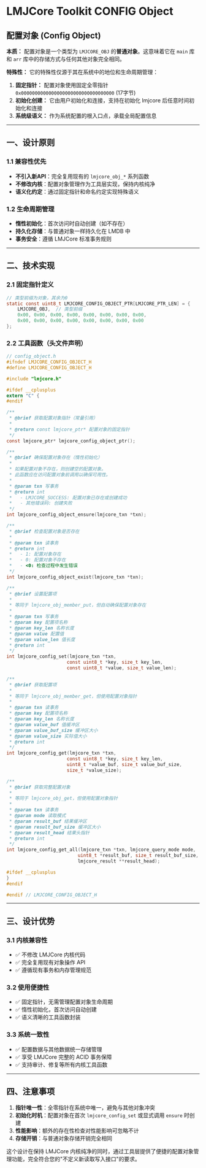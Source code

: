 # LMJCore Toolkit CONFIG Object
## 配置对象 (Config Object)

**本质：** 配置对象是一个类型为 `LMJCORE_OBJ` 的**普通对象**。这意味着它在 `main` 库和 `arr` 库中的存储方式与任何其他对象完全相同。

**特殊性：** 它的特殊性仅源于其在系统中的地位和生命周期管理：
1. **固定指针：** 配置对象使用固定全零指针 `0x0000000000000000000000000000000000` (17字节)
2. **初始化创建：** 它由用户初始化和连接，支持在初始化 lmjcore 后任意时间初始化和连接
3. **系统级语义：** 作为系统配置的根入口点，承载全局配置信息

---

## 一、设计原则

### 1.1 兼容性优先
- **不引入新API**：完全复用现有的 `lmjcore_obj_*` 系列函数
- **不修改内核**：配置对象管理作为工具层实现，保持内核纯净
- **语义化约定**：通过固定指针和命名约定实现特殊语义

### 1.2 生命周期管理
- **惰性初始化**：首次访问时自动创建（如不存在）
- **持久化存储**：与普通对象一样持久化在 LMDB 中
- **事务安全**：遵循 LMJCore 标准事务规则

---

## 二、技术实现

### 2.1 固定指针定义

```c
// 类型前缀为对象，其余为0
static const uint8_t LMJCORE_CONFIG_OBJECT_PTR[LMJCORE_PTR_LEN] = {
    LMJCORE_OBJ,  // 类型前缀
    0x00, 0x00, 0x00, 0x00, 0x00, 0x00, 0x00, 0x00,
    0x00, 0x00, 0x00, 0x00, 0x00, 0x00, 0x00, 0x00
};
```

### 2.2 工具函数（头文件声明）

```c
// config_object.h
#ifndef LMJCORE_CONFIG_OBJECT_H
#define LMJCORE_CONFIG_OBJECT_H

#include "lmjcore.h"

#ifdef __cplusplus
extern "C" {
#endif

/**
 * @brief 获取配置对象指针（常量引用）
 * 
 * @return const lmjcore_ptr* 配置对象的固定指针
 */
const lmjcore_ptr* lmjcore_config_object_ptr();

/**
 * @brief 确保配置对象存在（惰性初始化）
 * 
 * 如果配置对象不存在，则创建空的配置对象。
 * 此函数应在访问配置对象前调用以确保可用性。
 * 
 * @param txn 写事务
 * @return int 
 *   - LMJCORE_SUCCESS: 配置对象已存在或创建成功
 *   - 其他错误码: 创建失败
 */
int lmjcore_config_object_ensure(lmjcore_txn *txn);

/**
 * @brief 检查配置对象是否存在
 * 
 * @param txn 读事务
 * @return int 
 *   - 1: 配置对象存在
 *   - 0: 配置对象不存在
 *   - <0: 检查过程中发生错误
 */
int lmjcore_config_object_exist(lmjcore_txn *txn);

/**
 * @brief 设置配置项
 * 
 * 等同于 lmjcore_obj_member_put，但自动确保配置对象存在
 * 
 * @param txn 写事务
 * @param key 配置项名称
 * @param key_len 名称长度
 * @param value 配置值
 * @param value_len 值长度
 * @return int 
 */
int lmjcore_config_set(lmjcore_txn *txn, 
                      const uint8_t *key, size_t key_len,
                      const uint8_t *value, size_t value_len);

/**
 * @brief 获取配置项
 * 
 * 等同于 lmjcore_obj_member_get，但使用配置对象指针
 * 
 * @param txn 读事务
 * @param key 配置项名称
 * @param key_len 名称长度
 * @param value_buf 值缓冲区
 * @param value_buf_size 缓冲区大小
 * @param value_size 实际值大小
 * @return int 
 */
int lmjcore_config_get(lmjcore_txn *txn,
                      const uint8_t *key, size_t key_len,
                      uint8_t *value_buf, size_t value_buf_size,
                      size_t *value_size);

/**
 * @brief 获取完整配置对象
 * 
 * 等同于 lmjcore_obj_get，但使用配置对象指针
 * 
 * @param txn 读事务
 * @param mode 读取模式
 * @param result_buf 结果缓冲区
 * @param result_buf_size 缓冲区大小
 * @param result_head 结果头指针
 * @return int 
 */
int lmjcore_config_get_all(lmjcore_txn *txn, lmjcore_query_mode mode,
                          uint8_t *result_buf, size_t result_buf_size,
                          lmjcore_result **result_head);

#ifdef __cplusplus
}
#endif

#endif // LMJCORE_CONFIG_OBJECT_H
```
---

## 三、设计优势

### 3.1 内核兼容性
- ✅ 不修改 LMJCore 内核代码
- ✅ 完全复用现有对象操作 API
- ✅ 遵循现有事务和内存管理规范

### 3.2 使用便捷性
- ✅ 固定指针，无需管理配置对象生命周期
- ✅ 惰性初始化，首次访问自动创建
- ✅ 语义清晰的工具函数封装

### 3.3 系统一致性
- ✅ 配置数据与其他数据统一存储管理
- ✅ 享受 LMJCore 完整的 ACID 事务保障
- ✅ 支持审计、修复等所有内核工具函数

---

## 四、注意事项

1. **指针唯一性**：全零指针在系统中唯一，避免与其他对象冲突
2. **初始化时机**：配置对象在首次 `lmjcore_config_set` 或显式调用 `ensure` 时创建
3. **性能影响**：额外的存在性检查对性能影响可忽略不计
4. **存储开销**：与普通对象存储开销完全相同

这个设计在保持 LMJCore 内核纯净的同时，通过工具层提供了便捷的配置对象管理功能，完全符合您的"不定义新读取写入接口"的要求。